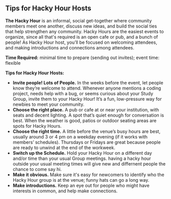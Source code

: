 ## Tips for Hacky Hour Hosts

**The Hacky Hour** is an informal, social get-together where community members meet one another, discuss new ideas, and build the social ties that help strengthen any community. Hacky Hours are the easiest events to organize, since all that's required is an open cafe or pub, and a bunch of people! As Hacky Hour host, you’ll be focused on welcoming attendees, and making introductions and connections among attendees.


**Time Required:** minimal time to prepare (sending out invites);  event time: flexible


**Tips for Hacky Hour Hosts:**


* **Invite people! Lots of People.** In the weeks before the event, let people know they’re welcome to attend. Whenever anyone mentions a coding project, needs help with a bug, or seems curious about your Study Group, invite them to your Hacky Hour! It’s a fun, low-pressure way for newbies to meet your community.
* **Choose the right place.** A pub or cafe at or near your institution, with seats and decent lighting. A spot that’s quiet enough for conversation is best. When the weather is good, patios or outdoor seating areas are spots for Hacky Hours.
* **Choose the right time.** A little before the venue’s busy hours are best, usually around 3 or 4 pm on a weekday evening (if it works with members’ schedules). Thursdays or Fridays are great because people are ready to unwind at the end of the workweek. 
* **Switch up the Schedule.** Hold your Hacky Hour on a different day and/or time than your usual Group meetings.  having a hacky hour outside your usual meeting times will give new and differnent people the chance to come say hi.
* **Make it obvious.** Make sure it's easy for newcomers to identify who the Hacky Hour group is at the venue; funny hats can go a long way.
* **Make introductions.**  Keep an eye out for people who might have interests in common, and help make connections.
